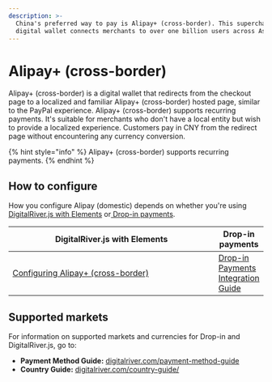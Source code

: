 ```yaml
---
description: >-
  China's preferred way to pay is Alipay+ (cross-border). This supercharged
  digital wallet connects merchants to over one billion users across Asia.
---
```


# Alipay+ (cross-border)

Alipay+ (cross-border) is a digital wallet that redirects from the checkout page to a localized and familiar Alipay+ (cross-border) hosted page, similar to the PayPal experience. Alipay+ (cross-border) supports recurring payments. It's suitable for merchants who don't have a local entity but wish to provide a localized experience. Customers pay in CNY from the redirect page without encountering any currency conversion.

{% hint style="info" %}
Alipay+ (cross-border) supports recurring payments.
{% endhint %}

## How to configure&#x20;

How you configure Alipay (domestic) depends on whether you're using [DigitalRiver.js with Elements](../payments-solutions/digitalriver.js/) or[ Drop-in payments](../payments-solutions/drop-in/).

<table><thead><tr><th width="413">DigitalRiver.js with Elements</th><th>Drop-in payments</th></tr></thead><tbody><tr><td><a href="broken-reference">Configuring Alipay+ (cross-border)</a></td><td><a href="../payments-solutions/drop-in/drop-in-integration-guide.md">Drop-in Payments Integration Guide</a></td></tr></tbody></table>

## Supported markets

For information on supported markets and currencies for Drop-in and DigitalRiver.js, go to:&#x20;

* **Payment Method Guide:** [digitalriver.com/payment-method-guide](https://www.digitalriver.com/payment-method/alipay/)
* **Country Guide:** [digitalriver.com/country-guide/](https://www.digitalriver.com/country-guide/)
